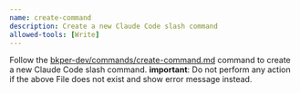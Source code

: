 ```yaml
---
name: create-command
description: Create a new Claude Code slash command
allowed-tools: [Write]
---
```


Follow the [bkper-dev/commands/create-command.md](../../../bkper-dev/.claude/commands/create-command.md) command to create a new Claude Code slash command.
**important**: Do not perform any action if the above File does not exist and show error message instead.